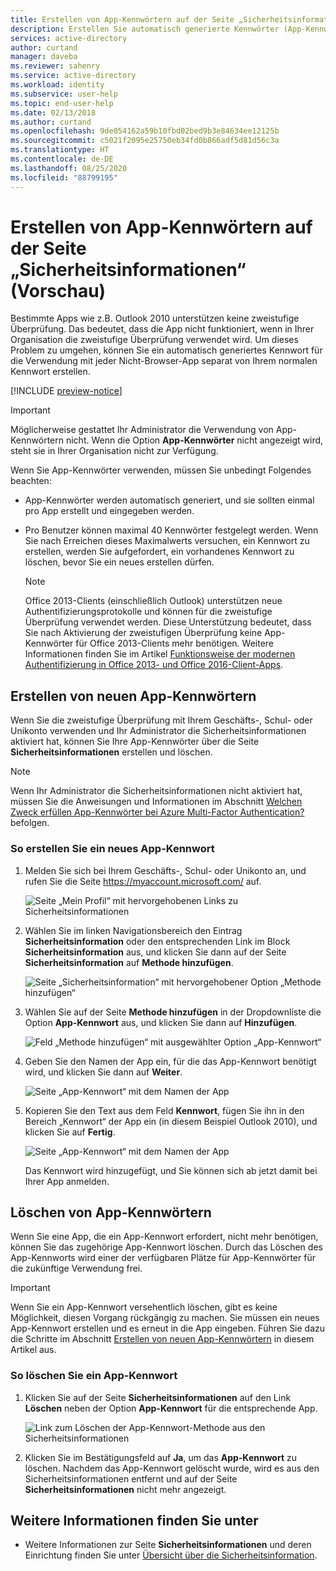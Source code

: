 ```yaml
---
title: Erstellen von App-Kennwörtern auf der Seite „Sicherheitsinformationen“ (Vorschau) – Azure AD
description: Erstellen Sie automatisch generierte Kennwörter (App-Kennwörter), die in Ihrer Organisation mit nicht browserbasierten Apps oder mit Apps verwendet werden sollen, die keine zweistufige Überprüfung unterstützen. Dieses App-Kennwort ist kein normales Kennwort und kann auf der Seite „Sicherheitsinformationen“ eingerichtet werden.
services: active-directory
author: curtand
manager: daveba
ms.reviewer: sahenry
ms.service: active-directory
ms.workload: identity
ms.subservice: user-help
ms.topic: end-user-help
ms.date: 02/13/2018
ms.author: curtand
ms.openlocfilehash: 9de054162a59b10fbd02bed9b3e84634ee12125b
ms.sourcegitcommit: c5021f2095e25750eb34fd0b866adf5d81d56c3a
ms.translationtype: HT
ms.contentlocale: de-DE
ms.lasthandoff: 08/25/2020
ms.locfileid: "88799195"
---
```

# <a name="create-app-passwords-from-the-security-info-preview-page"></a>Erstellen von App-Kennwörtern auf der Seite „Sicherheitsinformationen“ (Vorschau)

Bestimmte Apps wie z.B. Outlook 2010 unterstützen keine zweistufige Überprüfung. Das bedeutet, dass die App nicht funktioniert, wenn in Ihrer Organisation die zweistufige Überprüfung verwendet wird. Um dieses Problem zu umgehen, können Sie ein automatisch generiertes Kennwort für die Verwendung mit jeder Nicht-Browser-App separat von Ihrem normalen Kennwort erstellen.

[!INCLUDE [preview-notice](../../../includes/active-directory-end-user-preview-notice-security-info.md)]

>[!Important]
>Möglicherweise gestattet Ihr Administrator die Verwendung von App-Kennwörtern nicht. Wenn die Option **App-Kennwörter** nicht angezeigt wird, steht sie in Ihrer Organisation nicht zur Verfügung.

Wenn Sie App-Kennwörter verwenden, müssen Sie unbedingt Folgendes beachten:

- App-Kennwörter werden automatisch generiert, und sie sollten einmal pro App erstellt und eingegeben werden.

- Pro Benutzer können maximal 40 Kennwörter festgelegt werden. Wenn Sie nach Erreichen dieses Maximalwerts versuchen, ein Kennwort zu erstellen, werden Sie aufgefordert, ein vorhandenes Kennwort zu löschen, bevor Sie ein neues erstellen dürfen.

    >[!Note]
    >Office 2013-Clients (einschließlich Outlook) unterstützen neue Authentifizierungsprotokolle und können für die zweistufige Überprüfung verwendet werden. Diese Unterstützung bedeutet, dass Sie nach Aktivierung der zweistufigen Überprüfung keine App-Kennwörter für Office 2013-Clients mehr benötigen. Weitere Informationen finden Sie im Artikel [Funktionsweise der modernen Authentifizierung in Office 2013- und Office 2016-Client-Apps](https://support.office.com/article/how-modern-authentication-works-for-office-2013-and-office-2016-client-apps-e4c45989-4b1a-462e-a81b-2a13191cf517).

## <a name="create-new-app-passwords"></a>Erstellen von neuen App-Kennwörtern

Wenn Sie die zweistufige Überprüfung mit Ihrem Geschäfts-, Schul- oder Unikonto verwenden und Ihr Administrator die Sicherheitsinformationen aktiviert hat, können Sie Ihre App-Kennwörter über die Seite **Sicherheitsinformationen** erstellen und löschen.

>[!Note]
>Wenn Ihr Administrator die Sicherheitsinformationen nicht aktiviert hat, müssen Sie die Anweisungen und Informationen im Abschnitt [Welchen Zweck erfüllen App-Kennwörter bei Azure Multi-Factor Authentication?](multi-factor-authentication-end-user-app-passwords.md) befolgen.

### <a name="to-create-a-new-app-password"></a>So erstellen Sie ein neues App-Kennwort

1. Melden Sie sich bei Ihrem Geschäfts-, Schul- oder Unikonto an, und rufen Sie die Seite https://myaccount.microsoft.com/ auf.

    ![Seite „Mein Profil“ mit hervorgehobenen Links zu Sicherheitsinformationen](media/security-info/securityinfo-myprofile-page.png)

2. Wählen Sie im linken Navigationsbereich den Eintrag **Sicherheitsinformation** oder den entsprechenden Link im Block **Sicherheitsinformation** aus, und klicken Sie dann auf der Seite **Sicherheitsinformation** auf **Methode hinzufügen**.

    ![Seite „Sicherheitsinformation“ mit hervorgehobener Option „Methode hinzufügen“](media/security-info/securityinfo-myprofile-addmethod-page.png)

3. Wählen Sie auf der Seite **Methode hinzufügen** in der Dropdownliste die Option **App-Kennwort** aus, und klicken Sie dann auf **Hinzufügen**.

    ![Feld „Methode hinzufügen“ mit ausgewählter Option „App-Kennwort“](media/security-info/securityinfo-myprofile-addpassword.png)

4. Geben Sie den Namen der App ein, für die das App-Kennwort benötigt wird, und klicken Sie dann auf **Weiter**.

    ![Seite „App-Kennwort“ mit dem Namen der App](media/security-info/securityinfo-myprofile-password-appname.png)

5. Kopieren Sie den Text aus dem Feld **Kennwort**, fügen Sie ihn in den Bereich „Kennwort“ der App ein (in diesem Beispiel Outlook 2010), und klicken Sie auf **Fertig**.

    ![Seite „App-Kennwort“ mit dem Namen der App](media/security-info/securityinfo-myprofile-password-copytext.png)

    Das Kennwort wird hinzugefügt, und Sie können sich ab jetzt damit bei Ihrer App anmelden.

## <a name="delete-your-app-passwords"></a>Löschen von App-Kennwörtern

Wenn Sie eine App, die ein App-Kennwort erfordert, nicht mehr benötigen, können Sie das zugehörige App-Kennwort löschen. Durch das Löschen des App-Kennworts wird einer der verfügbaren Plätze für App-Kennwörter für die zukünftige Verwendung frei.

>[!Important]
>Wenn Sie ein App-Kennwort versehentlich löschen, gibt es keine Möglichkeit, diesen Vorgang rückgängig zu machen. Sie müssen ein neues App-Kennwort erstellen und es erneut in die App eingeben. Führen Sie dazu die Schritte im Abschnitt [Erstellen von neuen App-Kennwörtern](#create-new-app-passwords) in diesem Artikel aus.

### <a name="to-delete-an-app-password"></a>So löschen Sie ein App-Kennwort

1. Klicken Sie auf der Seite **Sicherheitsinformationen** auf den Link **Löschen** neben der Option **App-Kennwort** für die entsprechende App.

    ![Link zum Löschen der App-Kennwort-Methode aus den Sicherheitsinformationen](media/security-info/securityinfo-myprofile-password-appdelete.png)

2. Klicken Sie im Bestätigungsfeld auf **Ja**, um das **App-Kennwort** zu löschen. Nachdem das App-Kennwort gelöscht wurde, wird es aus den Sicherheitsinformationen entfernt und auf der Seite **Sicherheitsinformationen** nicht mehr angezeigt.

## <a name="for-more-information"></a>Weitere Informationen finden Sie unter

- Weitere Informationen zur Seite **Sicherheitsinformationen** und deren Einrichtung finden Sie unter [Übersicht über die Sicherheitsinformation](./security-info-setup-signin.md).